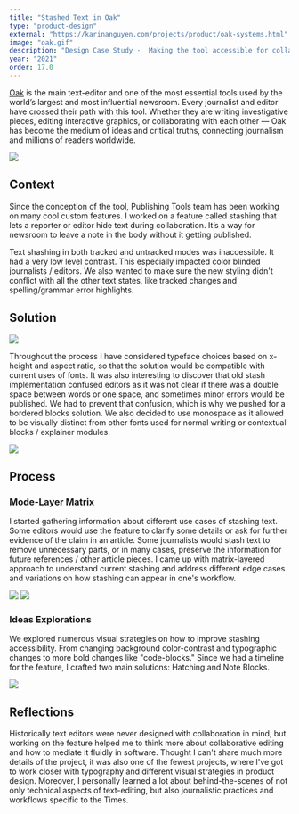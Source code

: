 ```yaml
---
title: "Stashed Text in Oak"
type: "product-design"
external: "https://karinanguyen.com/projects/product/oak-systems.html"
image: "oak.gif"
description: "Design Case Study ·  Making the tool accessible for collaboration · The New York Times"
year: "2021"
order: 17.0
---
```



[Oak](https://open.nytimes.com/building-a-text-editor-for-a-digital-first-newsroom-f1cb8367fc21) is the main text-editor and one of the most essential tools used by the world’s largest and most influential newsroom. Every journalist and editor have crossed their path with this tool. Whether they are writing investigative pieces, editing interactive graphics, or collaborating with each other — Oak has become the medium of ideas and critical truths, connecting journalism and millions of readers worldwide.

![](/imgs/oak-system.gif)

## Context

Since the conception of the tool, Publishing Tools team has been working on many cool custom features. I worked on a feature called stashing that lets a reporter or editor hide text during collaboration. It’s a way for newsroom to leave a note in the body without it getting published.

Text shashing in both tracked and untracked modes was inaccessible. It had a very low level contrast. This especially impacted color blinded journalists / editors. We also wanted to make sure the new styling didn't conflict with all the other text states, like tracked changes and spelling/grammar error highlights.

## Solution

![](/imgs/stashed-1.png)

Throughout the process I have considered typeface choices based on x-height and aspect ratio, so that the solution would be compatible with current uses of fonts. It was also interesting to discover that old stash implementation confused editors as it was not clear if there was a double space between words or one space, and sometimes minor errors would be published. We had to prevent that confusion, which is why we pushed for a bordered blocks solution. We also decided to use monospace as it allowed to be visually distinct from other fonts used for normal writing or contextual blocks / explainer modules.

![](/imgs/stashed-2.png)

## Process

### Mode-Layer Matrix

I started gathering information about different use cases of stashing text. Some editors would use the feature to clarify some details or ask for further evidence of the claim in an article. Some journalists would stash text to remove unnecessary parts, or in many cases, preserve the information for future references / other article pieces. I came up with matrix-layered approach to understand current stashing and address different edge cases and variations on how stashing can appear in one's workflow.

![](/imgs/stashing-3.png) ![](/imgs/stashed-4.png)

### Ideas Explorations

We explored numerous visual strategies on how to improve stashing accessibility. From changing background color-contrast and typographic changes to more bold changes like "code-blocks." Since we had a timeline for the feature, I crafted two main solutions: Hatching and Note Blocks.

![](/imgs/stashed-5.png)

## Reflections

Historically text editors were never designed with collaboration in mind, but working on the feature helped me to think more about collaborative editing and how to mediate it fluidly in software. Thought I can't share much more details of the project, it was also one of the fewest projects, where I've got to work closer with typography and different visual strategies in product design. Moreover, I personally learned a lot about behind-the-scenes of not only technical aspects of text-editing, but also journalistic practices and workflows specific to the Times.